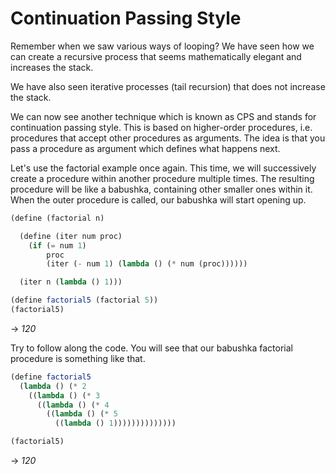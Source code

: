 ﻿# Continuation Passing Style
Remember when we saw various ways of looping? We have seen how we can create a recursive process
that seems mathematically elegant and increases the stack.

We have also seen iterative processes (tail recursion) that does not increase the stack.

We can now see another technique which is known as CPS and stands for continuation passing style.
This is based on higher-order procedures, i.e. procedures that accept other procedures as arguments.
The idea is that you pass a procedure as argument which defines what happens next.

Let's use the factorial example once again. This time, we will successively create a procedure within another
procedure multiple times. The resulting procedure will be like a babushka, containing other smaller ones
within it. When the outer procedure is called, our babushka will start opening up.

```scheme
(define (factorial n)

  (define (iter num proc)
    (if (= num 1)
        proc
        (iter (- num 1) (lambda () (* num (proc))))))

  (iter n (lambda () 1)))

(define factorial5 (factorial 5))
(factorial5)
```
-> *120*

Try to follow along the code. You will see that our babushka factorial procedure is something like
that.

```scheme
(define factorial5
  (lambda () (* 2
    ((lambda () (* 3
      ((lambda () (* 4
        ((lambda () (* 5
          ((lambda () 1))))))))))))))

(factorial5)
```
-> *120*
